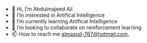- 👋 Hi, I’m Abdulmajeed Ali
- 👀 I’m interested in Artifical Intelligence 
- 🌱 I’m currently learning Artifical Intelligence 
- 💞️ I’m looking to collaborate on reinforcement learning
- 📫 How to reach me almasud-767@hotmail.com,

<!---
aalmasud/aalmasud is a ✨ special ✨ repository because its `README.md` (this file) appears on your GitHub profile.
You can click the Preview link to take a look at your changes.
--->
